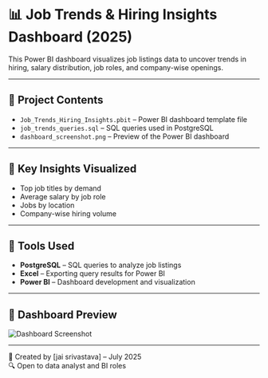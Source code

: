 # 📊 Job Trends & Hiring Insights Dashboard (2025)

This Power BI dashboard visualizes job listings data to uncover trends in hiring, salary distribution, job roles, and company-wise openings.

---

## 📁 Project Contents
- `Job_Trends_Hiring_Insights.pbit` – Power BI dashboard template file
- `job_trends_queries.sql` – SQL queries used in PostgreSQL
- `dashboard_screenshot.png` – Preview of the Power BI dashboard

---

## 📌 Key Insights Visualized
- Top job titles by demand
- Average salary by job role
- Jobs by location
- Company-wise hiring volume

---

## 🧰 Tools Used
- **PostgreSQL** – SQL queries to analyze job listings
- **Excel** – Exporting query results for Power BI
- **Power BI** – Dashboard development and visualization

---

## 📸 Dashboard Preview

![Dashboard Screenshot](dashboard_screenshot.png)

---

🔗 Created by [jai srivastava] – July 2025  
🔍 Open to data analyst and BI roles 
